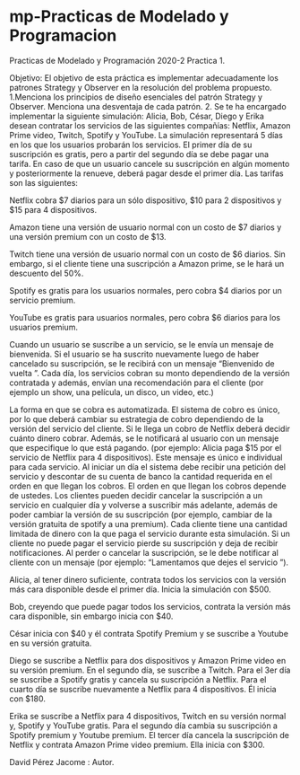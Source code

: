 # mp-Practicas de Modelado y Programacion
Practicas de Modelado y Programación 2020-2
Practica 1.

Objetivo:​ El objetivo de esta práctica es implementar adecuadamente los patrones
Strategy y Observer en la resolución del problema propuesto.
1.Menciona los principios de diseño esenciales del patrón Strategy y Observer.
Menciona una desventaja de cada patrón.
2. Se te ha encargado implementar la siguiente simulación:
Alicia, Bob, César, Diego y Erika desean contratar los servicios de las siguientes
compañías: Netflix, Amazon Prime video, Twitch, Spotify y YouTube. La simulación
representará 5 días en los que los usuarios probarán los servicios. El primer día de su
suscripción es gratis, pero a partir del segundo día se debe pagar una tarifa. En caso de que
un usuario cancele su suscripción en algún momento y posteriormente la renueve, deberá
pagar desde el primer día. Las tarifas son las siguientes:

Netflix cobra $7 diarios para un sólo dispositivo, $10 para 2 dispositivos y $15 para 4
dispositivos.

Amazon tiene una versión de usuario normal con un costo de $7 diarios y una
versión premium con un costo de $13.

Twitch tiene una versión de usuario normal con un costo de $6 diarios. Sin embargo,
si el cliente tiene una suscripción a Amazon prime, se le hará un descuento del 50%.

Spotify es gratis para los usuarios normales, pero cobra $4 diarios por un servicio
premium.

YouTube es gratis para usuarios normales, pero cobra $6 diarios para los usuarios
premium.

Cuando un usuario se suscribe a un servicio, se le envía un mensaje de bienvenida. Si el
usuario se ha suscrito nuevamente luego de haber cancelado su suscripción, se le recibirá
con un mensaje “Bienvenido de vuelta <Cliente>”.
Cada día, los servicios cobran su monto dependiendo de la versión contratada y además,
envían una recomendación para el cliente (por ejemplo un show, una película, un disco, un
video, etc.)

La forma en que se cobra es automatizada. El sistema de cobro es único, por lo que deberá
cambiar su estrategia de cobro dependiendo de la versión del servicio del cliente. Si le llega
un cobro de Netflix deberá decidir cuánto dinero cobrar. Además, se le notificará al usuario
con un mensaje que especifique lo que está pagando. (por ejemplo: Alicia paga $15 por el
servicio de Netflix para 4 dispositivos). Este mensaje es único e individual para cada
servicio. Al iniciar un día el sistema debe recibir una petición del servicio y descontar de su
cuenta de banco la cantidad requerida en el orden en que llegan los cobros. El orden en que
llegan los cobros depende de ustedes.
Los clientes pueden decidir cancelar la suscripción a un servicio en cualquier día y volverse
a suscribir más adelante, además de poder cambiar la versión de su suscripción (por
ejemplo, cambiar de la versión gratuita de spotify a una premium).
Cada cliente tiene una cantidad limitada de dinero con la que paga el servicio durante esta
simulación. Si un cliente no puede pagar el servicio pierde su suscripción y deja de recibir
notificaciones.
Al perder o cancelar la suscripción, se le debe notificar al cliente con un mensaje (por
ejemplo: “Lamentamos que dejes el servicio <Cliente>”).

Alicia, al tener dinero suficiente, contrata todos los servicios con la versión más cara
disponible desde el primer día. Inicia la simulación con $500.

Bob, creyendo que puede pagar todos los servicios, contrata la versión más cara
disponible, sin embargo inicia con $40.

César inicia con $40 y él contrata Spotify Premium y se suscribe a Youtube en su
versión gratuita.

Diego se suscribe a Netflix para dos dispositivos y Amazon Prime video en su
versión premium. En el segundo día, se suscribe a Twitch. Para el 3er día se
suscribe a Spotify gratis y cancela su suscripción a Netflix. Para el cuarto día se
suscribe nuevamente a Netflix para 4 dispositivos. Él inicia con $180.

Erika se suscribe a Netflix para 4 dispositivos, Twitch en su versión normal y, Spotify
y YouTube gratis. Para el segundo día cambia su suscripción a Spotify premium y
Youtube premium. El tercer día cancela la suscripción de Netflix y contrata Amazon
Prime video premium. Ella inicia con $300.

David Pérez Jacome : Autor.
